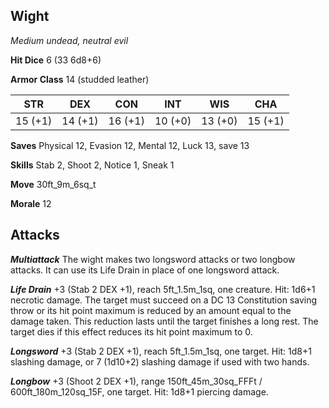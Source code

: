 ## Wight

*Medium undead, neutral evil*

**Hit Dice** 6 (33 6d8+6)

**Armor Class** 14 (studded leather)

| STR     | DEX     | CON     | INT     | WIS     | CHA     |
|---------|---------|---------|---------|---------|---------|
| 15 (+1) | 14 (+1) | 16 (+1) | 10 (+0) | 13 (+0) | 15 (+1) |

**Saves** Physical 12, Evasion 12, Mental 12, Luck 13, save 13

**Skills** Stab 2, Shoot 2, Notice 1, Sneak 1

**Move** 30ft\_9m\_6sq\_t

**Morale** 12

## Attacks

***Multiattack*** The wight makes two longsword attacks or two longbow attacks. It can use its Life Drain in place of one longsword attack.

***Life Drain*** +3 (Stab 2 DEX +1), reach 5ft\_1.5m\_1sq, one creature. Hit: 1d6+1 necrotic damage. The target must succeed on a DC 13 Constitution saving throw or its hit point maximum is reduced by an amount equal to the damage taken. This reduction lasts until the target finishes a long rest. The target dies if this effect reduces its hit point maximum to 0.

***Longsword*** +3 (Stab 2 DEX +1), reach 5ft\_1.5m\_1sq, one target. Hit: 1d8+1 slashing damage, or 7 (1d10+2) slashing damage if used with two hands.

***Longbow*** +3 (Shoot 2 DEX +1), range 150ft\_45m\_30sq\_FFFt / 600ft\_180m\_120sq\_15F, one target. Hit: 1d8+1 piercing damage.

